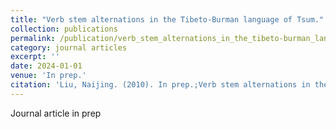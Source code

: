 ```yaml
---
title: "Verb stem alternations in the Tibeto-Burman language of Tsum."
collection: publications
permalink: /publication/verb_stem_alternations_in_the_tibeto-burman_lang_of_tsum
category: journal articles
excerpt: ''
date: 2024-01-01
venue: 'In prep.'
citation: 'Liu, Naijing. (2010). In prep.;Verb stem alternations in the Tibeto-Burman language of Tsum.'
---
```

Journal article in prep
